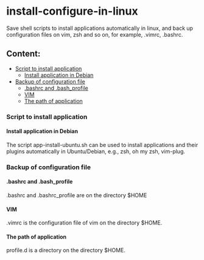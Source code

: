 # install-configure-in-linux
Save shell scripts to install applications automatically in linux, and back up configuration files on vim, zsh and so on, for example, .vimrc, .bashrc. 
## Content:
- [Script to install application](#Script-to-install-application)
  - [Install application in Debian](#Install-application-in-Debian)
- [Backup of configuration file](#Backup-of-configuration-file)
  - [.bashrc and .bash_profile](#.bashrc-and-.bash_profile)
  - [VIM](#vim)
  - [The path of application](#The-path-of-application)

### Script to install application
#### Install application in Debian
The script app-install-ubuntu.sh can be used to install applications and their plugins automatically in Ubuntu/Debian, e.g., zsh, oh my zsh, vim-plug.  

### Backup of configuration file
#### .bashrc and .bash_profile
.bashrc and .bashrc_profile are on the directory $HOME
#### VIM
.vimrc is the configuration file of vim on the directory $HOME.
#### The path of application
profile.d is a directory on the directory $HOME. 
